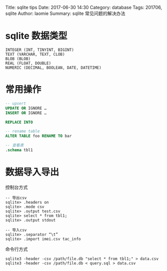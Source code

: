 Title: sqlite tips
Date: 2017-06-30 14:30
Category: database 
Tags: 201706, sqlite 
Author: laomie
Summary: sqlite 常见问题的解决办法

sqlite 数据类型
==================================
```
INTEGER (INT, TINYINT, BIGINT)
TEXT (VARCHAR, TEXT, CLOB)
BLOB (BLOB)
REAL (FLOAT, DOUBLE)
NUMERIC (DECIMAL, BOOLEAN, DATE, DATETIME)
```

常用操作
===============================
```sql
-- upsert
UPDATE OR IGNORE …
INSERT OR IGNORE …

REPLACE INTO

-- rename table
ALTER TABLE foo RENAME TO bar

-- 查看表
.schema tbl1

```

数据导入导出
=======================
控制台方式
```
-- 导出csv
sqlite> .headers on
sqlite> .mode csv
sqlite> .output test.csv
sqlite> select * from tbl1;
sqlite> .output stdout

-- 导入csv
sqlite> .separator “\t”
sqlite> .import imei.csv tac_info

```
命令行方式
```
sqlite3 -header -csv /path/file.db "select * from tbl1;" > data.csv
sqlite3 -header -csv /path/file.db < query.sql > data.csv
```

